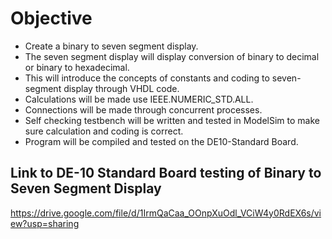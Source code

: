 # Objective #

- Create a binary to seven segment display.
- The seven segment display will display conversion of binary to decimal or binary to hexadecimal.
- This will introduce the concepts of constants and coding to seven-segment display through VHDL code.
- Calculations will be made use IEEE.NUMERIC_STD.ALL.
- Connections will be made through concurrent processes.
- Self checking testbench will be written and tested in ModelSim to make sure calculation and coding is correct.
- Program will be compiled and tested on the DE10-Standard Board.

## Link to DE-10 Standard Board testing of Binary to Seven Segment Display ##
https://drive.google.com/file/d/1IrmQaCaa_OOnpXuOdl_VCiW4y0RdEX6s/view?usp=sharing